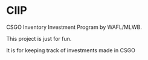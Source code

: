 # CIIP
CSGO Inventory Investment Program by WAFL/MLWB.

This project is just for fun. 

It is for keeping track of investments made in CSGO
